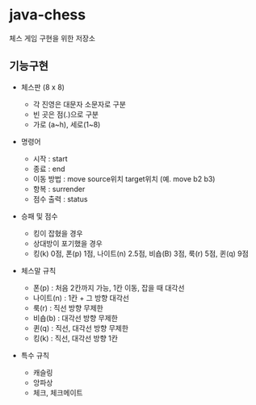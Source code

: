 # java-chess
체스 게임 구현을 위한 저장소

## 기능구현

- 체스판 (8 x 8)
    - 각 진영은 대문자 소문자로 구분
    - 빈 곳은 점(.)으로 구분
    - 가로 (a~h), 세로(1~8)

- 명령어
    - 시작 : start
    - 종료 : end
    - 이동 방법 : move source위치 target위치 (예. move b2 b3)
    - 항복 : surrender
    - 점수 출력 : status
    
- 승패 및 점수
    - 킹이 잡혔을 경우
    - 상대방이 포기했을 경우
    - 킹(k) 0점, 폰(p) 1점, 나이트(n) 2.5점, 비숍(B) 3점, 룩(r) 5점, 퀸(q) 9점
    
- 체스말 규칙
    - 폰(p) : 처음 2칸까지 가능, 1칸 이동, 잡을 때 대각선
    - 나이트(n) : 1칸 + 그 방향 대각선
    - 룩(r) : 직선 방향 무제한
    - 비숍(b) : 대각선 방향 무제한 
    - 퀸(q) : 직선, 대각선 방향 무제한 
    - 킹(k) : 직선, 대각선 방향 1칸
    
- 특수 규칙
    - 캐슬링
    - 앙파상
    - 체크, 체크메이트